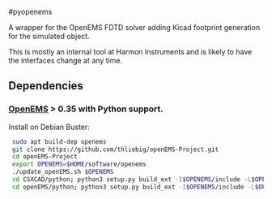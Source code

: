 #pyopenems

A wrapper for the OpenEMS FDTD solver adding Kicad footprint generation for the simulated object.

This is mostly an internal tool at Harmon Instruments and is likely to have the interfaces change at any time.

## Dependencies
### [OpenEMS](http://openems.de) > 0.35  with Python support.

Install on Debian Buster:

```bash
 sudo apt build-dep openems
 git clone https://github.com/thliebig/openEMS-Project.git
 cd openEMS-Project
 export OPENEMS=$HOME/software/openems
 ./update_openEMS.sh $OPENEMS
 cd CSXCAD/python; python3 setup.py build_ext -I$OPENEMS/include -L$OPENEMS/lib -R$OPENEMS/lib; sudo python3 setup.py install
 cd openEMS/python; python3 setup.py build_ext -I$OPENEMS/include -L$OPENEMS/lib -R$OPENEMS/lib; sudo python3 setup.py install
 ```
